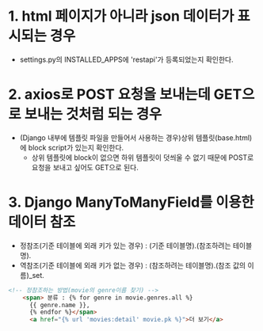 # 1. html 페이지가 아니라 json 데이터가 표시되는 경우

- settings.py의 INSTALLED_APPS에 'restapi'가 등록되었는지 확인한다.

# 2. axios로 POST 요청을 보내는데 GET으로 보내는 것처럼 되는 경우

- (Django 내부에 템플릿 파일을 만들어서 사용하는 경우)상위 템플릿(base.html)에 block script가 있는지 확인한다.
  - 상위 템플릿에 block이 없으면 하위 템플릿이 덧씌울 수 없기 때문에 POST로 요청을 보내고 싶어도 GET으로 된다.

# 3. Django ManyToManyField를 이용한 데이터 참조

- 정참조(기준 테이블에 외래 키가 있는 경우) : (기준 테이블명).(참조하려는 테이블명).
- 역참조(기준 테이블에 외래 키가 없는 경우) : (참조하려는 테이블명).(참조 값의 이름)_set.

```html
<!-- 정참조하는 방법(movie의 genre이름 찾기) -->
    <span> 분류 : {% for genre in movie.genres.all %}
      {{ genre.name }}, 
      {% endfor %}</span>
      <a href="{% url 'movies:detail' movie.pk %}">더 보기</a>
```